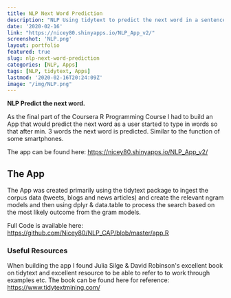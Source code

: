 ```yaml
---
title: NLP Next Word Prediction
description: "NLP Using tidytext to predict the next word in a sentence"
date: '2020-02-16'
link: "https://nicey80.shinyapps.io/NLP_App_v2/"
screenshot: 'NLP.png'
layout: portfolio
featured: true
slug: nlp-next-word-prediction
categories: [NLP, Apps]
tags: [NLP, tidytext, Apps]
lastmod: '2020-02-16T20:24:09Z'
image: "/img/NLP.png"
---
```


**NLP Predict the next word.**

As the final part of the Coursera R Programming Course I had to build an App that would predict the next word as a user started to type in words so that after min. 3 words the next word is predicted. Similar to the function of some smartphones.

The app can be found here:
https://nicey80.shinyapps.io/NLP_App_v2/

## The App

The App was created primarily using the tidytext package to ingest the corpus data (tweets, blogs and news articles) and create the relevant ngram models and then using dplyr & data.table to process the search based on the most likely outcome from the gram models.

Full Code is available here:
https://github.com/Nicey80/NLP_CAP/blob/master/app.R

### Useful Resources

When building the app I found Julia Silge & David Robinson's excellent book on tidytext and excellent resource to be able to refer to to work through examples etc. The book can be found here for reference:
https://www.tidytextmining.com/

